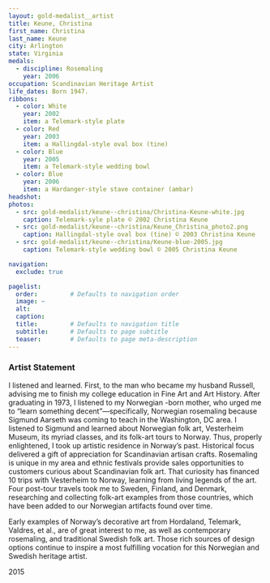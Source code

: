 ```yaml
---
layout: gold-medalist__artist
title: Keune, Christina
first_name: Christina
last_name: Keune
city: Arlington
state: Virginia
medals: 
  - discipline: Rosemaling
    year: 2006
occupation: Scandinavian Heritage Artist
life_dates: Born 1947.
ribbons:
  - color: White
    year: 2002
    item: a Telemark-style plate
  - color: Red
    year: 2003
    item: a Hallingdal-style oval box (tine)
  - color: Blue
    year: 2005
    item: a Telemark-style wedding bowl
  - color: Blue
    year: 2006
    item: a Hardanger-style stave container (ambar)
headshot:
photos:
  - src: gold-medalist/keune--christina/Christina-Keune-white.jpg
    caption: Telemark-syle plate © 2002 Christina Keune
  - src: gold-medalist/keune--christina/Keune_Christina_photo2.png
    caption: Hallingdal-style oval box (tine) © 2003 Christina Keune
  - src: gold-medalist/keune--christina/Keune-blue-2005.jpg
    caption: Telemark-style wedding bowl © 2005 Christina Keune

navigation:
  exclude: true

pagelist:
  order:         # Defaults to navigation order  
  image: ~
  alt:
  caption:
  title:         # Defaults to navigation title
  subtitle:      # Defaults to page subtitle
  teaser:        # Defaults to page meta-description  
---
```

### Artist Statement

I listened and learned. First, to the man who became my husband Russell, advising me to finish my college education in Fine Art and Art History. After graduating in 1973, I listened to my Norwegian -born mother, who urged me to “learn something  decent”—specifically, Norwegian rosemaling because Sigmund Aarseth was coming to teach in the Washington, DC area. I listened to Sigmund and learned about Norwegian folk art, Vesterheim Museum, its myriad classes, and its folk-art tours to Norway. Thus, properly enlightened, I took up artistic residence in Norway’s past. Historical focus delivered a gift of appreciation for Scandinavian artisan crafts. Rosemaling is unique in my area and ethnic festivals provide sales opportunities to customers curious about Scandinavian folk art. That curiosity has financed 10 trips with Vesterheim to Norway, learning from living legends of the art. Four post-tour travels took me to Sweden, Finland, and Denmark, researching and collecting folk-art examples from those countries, which have been added to our Norwegian artifacts found over time.

Early examples of Norway’s decorative art from Hordaland, Telemark, Valdres, et al., are of great interest to me, as well as contemporary rosemaling, and traditional Swedish folk art. Those rich sources of design options continue to inspire a most fulfilling vocation for this Norwegian and Swedish heritage artist.

2015